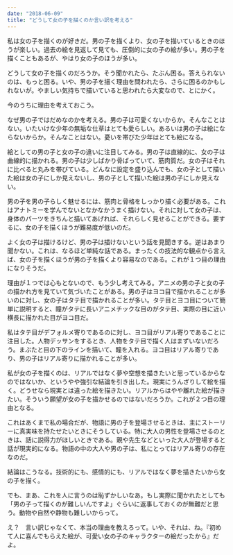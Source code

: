 ```yaml
---
date: "2018-06-09"
title: "どうして女の子を描くのか言い訳を考える"
---
```


私は女の子を描くのが好きだ。男の子を描くより、女の子を描いているときのほうが楽しい。過去の絵を見返して見ても、圧倒的に女の子の絵が多い。男の子を描くこともあるが、やはり女の子のほうが多い。

どうして女の子を描くのだろうか。そう聞かれたら、たぶん困る。答えられないのは、もっと困る。いや、男の子を描く理由を問われたら、さらに困るのかもしれないが。やましい気持ちで描いていると思われたら大変なので、とにかく。

今のうちに理由を考えておこう。

なぜ男の子ではだめなのかを考える。男の子は可愛くないからか。そんなことはない。いたいけな少年の無垢な仕草はとても愛らしい。あるいは男の子は絵にならないからか。そんなことはない。憂いを帯びた少年はとても絵になる。

絵としての男の子と女の子の違いに注目してみる。男の子は直線的に、女の子は曲線的に描かれる。男の子は少しばかり骨ばっていて、筋肉質だ。女の子はそれに比べると丸みを帯びている。どんなに設定を盛り込んでも、女の子として描いた絵は女の子にしか見えないし、男の子として描いた絵は男の子にしか見えない。

男の子を男の子らしく魅せるには、筋肉と骨格をしっかり描く必要がある。これはアナトミーを学んでないとなかなかうまく描けない。それに対して女の子は、身体のパーツをきちんと描いてあげれば、それらしく見せることができる。要するに、女の子を描くほうが難易度が低いのだ。

よく女の子は描けるけど、男の子は描けないという話を見聞きする。逆はあまり聞かない。これは、なるほど単純な話である。まったくの技法的な観点から言えば、女の子を描くほうが男の子を描くより容易なのである。これが１つ目の理由になりそうだ。

理由が１つでは心もとないので、もう少し考えてみる。アニメの男の子と女の子の描かれ方を見ていて気づいたことがある。男の子はヨコ目で描かれることが多いのに対し、女の子はタテ目で描かれることが多い。タテ目とヨコ目について簡単に説明すると、瞳がタテに長いアニメチックな目のがタテ目、実際の目に近い横長に描かれた目がヨコ目だ。

私はタテ目がデフォルメ寄りであるのに対し、ヨコ目がリアル寄りであることに注目した。人物デッサンをするとき、人物をタテ目で描く人はまずいないだろう。まぶたと目の下のラインを描いて、瞳を入れる。ヨコ目はリアル寄りであり、男の子はリアル寄りに描かれることが多い。

私が女の子を描くのは、リアルではなく夢や空想を描きたいと思っているからなのではないか、というやや強引な結論を引き出した。現実にうんざりして絵を描く。どうせなら現実とは違った絵を描きたい。リアルからはやや離れた絵が描きたい。そういう願望が女の子を描かせるのではないだろうか。これが２つ目の理由となる。

これはあくまで私の場合だが、物語に男の子を登場させるときは、主にストーリーに真実味を持たせたいときにそうしている。特に大人の男性を登場させるのときは、話に説得力がほしいときである。親や先生などといった大人が登場すると話が現実的になる。物語の中の大人や男の子は、私にとってはリアル寄りの存在なのだ。

結論はこうなる。技術的にも、感情的にも、リアルではなく夢を描きたいから女の子を描く。

でも、まあ、これを人に言うのは恥ずかしいなあ。もし実際に聞かれたとしても「男の子って描くのが難しいんですよ」ぐらいに返事しておくのが無難だと思う。動物や自然や静物も難しいからって。

え？　言い訳じゃなくて、本当の理由を教えろって。いや、それは、ね。『初めて人に喜んでもらえた絵が、可愛い女の子のキャラクターの絵だったから』だよ。
